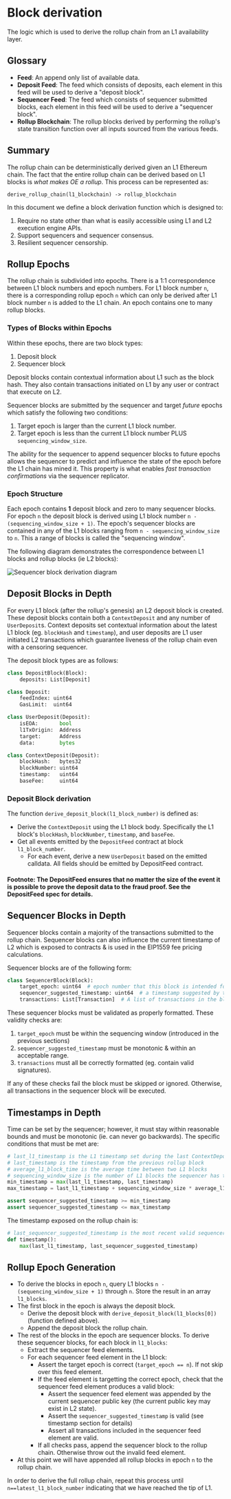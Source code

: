 # Block derivation

The logic which is used to derive the rollup chain from an L1 availability layer.

## Glossary

- **Feed**: An append only list of available data.
- **Deposit Feed**: The feed which consists of deposits, each element in this feed will be used to derive a "deposit block".
- **Sequencer Feed**: The feed which consists of sequencer submitted blocks, each element in this feed will be used to derive a "sequencer block".
- **Rollup Blockchain**: The rollup blocks derived by performing the rollup's state transition function over all inputs sourced from the various feeds.

## Summary

The rollup chain can be deterministically derived given an L1 Ethereum chain. The fact that the entire rollup chain can be derived based on L1 blocks is _what makes OE a rollup_. This process can be represented as:

```
derive_rollup_chain(l1_blockchain) -> rollup_blockchain
```

In this document we define a block derivation function which is designed to:

1. Require no state other than what is easily accessible using L1 and L2 execution engine APIs.
2. Support sequencers and sequencer consensus.
3. Resilient sequencer censorship.

## Rollup Epochs

The rollup chain is subdivided into epochs. There is a 1:1 correspondence between L1 block numbers and epoch numbers. For L1 block number `n`, there is a corresponding rollup epoch `n` which can only be derived after L1 block number `n` is added to the L1 chain. An epoch contains one to many rollup blocks.

### Types of Blocks within Epochs

Within these epochs, there are two block types:

1. Deposit block
2. Sequencer block

Deposit blocks contain contextual information about L1 such as the block hash. They also contain transactions initiated on L1 by any user or contract that execute on L2.

Sequencer blocks are submitted by the sequencer and target _future_ epochs which satisfy the following two conditions:

1. Target epoch is larger than the current L1 block number.
2. Target epoch is less than the current L1 block number PLUS `sequencing_window_size`.

The ability for the sequencer to append sequencer blocks to future epochs allows the sequencer to predict and influence the state of the epoch before the L1 chain has mined it. This property is what enables _fast transaction confirmations_ via the sequencer replicator.

### Epoch Structure

Each epoch contains **1** deposit block and zero to many sequencer blocks. For epoch `n` the deposit block is derived using L1 block number `n - (sequencing_window_size + 1)`. The epoch's sequencer blocks are contained in any of the L1 blocks ranging from `n - sequencing_window_size` to `n`. This a range of blocks is called the "sequencing window".

The following diagram demonstrates the correspondence between L1 blocks and rollup blocks (ie L2 blocks):

![Sequencer block derivation diagram](../../assets/sequencer-block-derivation.svg)

## Deposit Blocks in Depth

For every L1 block (after the rollup's genesis) an L2 deposit block is created. These deposit blocks contain both a `ContextDeposit` and any number of `UserDeposit`s. Context deposits set contextual information about the latest L1 block (eg. `blockHash` and `timestamp`), and user deposits are L1 user initiated L2 transactions which guarantee liveness of the rollup chain even with a censoring sequencer.

The deposit block types are as follows:

```python
class DepositBlock(Block):
    deposits: List[Deposit]

class Deposit:
    feedIndex: uint64
    GasLimit:  uint64

class UserDeposit(Deposit):
    isEOA:       bool
    l1TxOrigin:  Address
    target:      Address
    data:        bytes

class ContextDeposit(Deposit):
    blockHash:   bytes32
    blockNumber: uint64
    timestamp:   uint64
    baseFee:     uint64
```

### Deposit Block derivation

The function `derive_deposit_block(l1_block_number)` is defined as:

- Derive the `ContextDeposit` using the L1 block body. Specifically the L1 block's `blockHash`, `blockNumber`, `timestamp`, and `baseFee`.
- Get all events emitted by the `DepositFeed` contract at block `l1_block_number`.
    - For each event, derive a new `UserDeposit` based on the emitted calldata. All fields should be emitted by DepositFeed contract.

#### **Footnote**: The DepositFeed ensures that no matter the size of the event it is possible to prove the deposit data to the fraud proof. See the DepositFeed spec for details.

## Sequencer Blocks in Depth

Sequencer blocks contain a majority of the transactions submitted to the rollup chain. Sequencer blocks can also influence the current timestamp of L2 which is exposed to contracts & is used in the EIP1559 fee pricing calculations.

Sequencer blocks are of the following form:

```python
class SequencerBlock(Block):
    target_epoch: uint64  # epoch number that this block is intended for
    sequencer_suggested_timestamp: uint64  # a timestamp suggested by the sequencer
    transactions: List[Transaction]  # A list of transactions in the block
```

These sequencer blocks must be validated as properly formatted. These validity checks are:

1. `target_epoch` must be within the sequencing window (introduced in the previous sections)
2. `sequencer_suggested_timestamp` must be monotonic & within an acceptable range.
3. `transactions` must all be correctly formatted (eg. contain valid signatures).

If any of these checks fail the block must be skipped or ignored. Otherwise, all transactions in the sequencer block will be executed.

## Timestamps in Depth

Time can be set by the sequencer; however, it must stay within reasonable bounds and must be monotonic (ie. can never go backwards). The specific conditions that must be met are:

```python
# last_l1_timestamp is the L1 timestamp set during the last ContextDeposit
# last_timestamp is the timestamp from the previous rollup block
# average_l1_block_time is the average time between two L1 blocks
# sequencing_window_size is the number of L1 blocks the sequencer has to submit their blocks
min_timestamp = max(last_l1_timestamp, last_timestamp)
max_timestamp = last_l1_timestamp + sequencing_window_size * average_l1_block_time

assert sequencer_suggested_timestamp >= min_timestamp
assert sequencer_suggested_timestamp <= max_timestamp
```

The timestamp exposed on the rollup chain is:

```python
# last_sequencer_suggested_timestamp is the most recent valid sequencer_suggested_timestamp
def timestamp():
    max(last_l1_timestamp, last_sequencer_suggested_timestamp)
```


## Rollup Epoch Generation

- To derive the blocks in epoch `n`, query L1 blocks `n - (sequencing_window_size + 1)` through `n`. Store the result in an array `l1_blocks`.
- The first block in the epoch is always the deposit block.
    - Derive the deposit block with `derive_deposit_block(l1_blocks[0])` (function defined above).
    - Append the deposit block the rollup chain.
- The rest of the blocks in the epoch are sequencer blocks. To derive these sequencer blocks, for each block in `l1_blocks`:
    - Extract the sequencer feed elements.
    - For each sequencer feed element in the L1 block:
        - Assert the target epoch is correct (`target_epoch == n`). If not skip over this feed element.
        - If the feed element is targetting the correct epoch, check that the sequencer feed element produces a valid block:
            - Assert the sequencer feed element was appended by the current sequencer public key (the current public key may exist in L2 state).
            - Assert the `sequencer_suggested_timestamp` is valid (see timestamp section for details)
            - Assert all transactions included in the sequencer feed element are valid.
        - If all checks pass, append the sequencer block to the rollup chain. Otherwise throw out the invalid feed element.
- At this point we will have appended all rollup blocks in epoch `n` to the rollup chain.

In order to derive the full rollup chain, repeat this process until `n==latest_l1_block_number` indicating that we have reached the tip of L1.